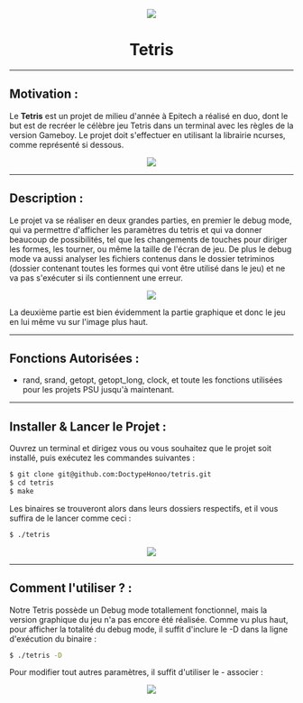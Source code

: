 <p align="center">
  <img src="https://user-images.githubusercontent.com/91092610/174625085-4efd2554-fdff-4197-a669-6d9631881b55.png"/>
</p>
<h1 align="center">
   Tetris
</h1>

---

## Motivation : 

Le **Tetris** est un projet de milieu d'année à Epitech a réalisé en duo, dont le but est de recréer le célèbre jeu Tetris dans un terminal avec les règles de la version Gameboy. Le projet doit s'effectuer en utilisant la librairie ncurses, comme représenté si dessous.
<p align="center">
  <img src="https://user-images.githubusercontent.com/91092610/174625760-f9e6d3c0-781b-41ac-8057-a00f092cefba.png"/>
</p>

---

## Description :

Le projet va se réaliser en deux grandes parties, en premier le debug mode, qui va permettre d'afficher les paramètres du tetris et qui va donner beaucoup de possibilités, tel que les changements de touches pour diriger les formes, les tourner, ou même la taille de l'écran de jeu. De plus le debug mode va aussi analyser les fichiers contenus dans le dossier tetriminos (dossier contenant toutes les formes qui vont être utilisé dans le jeu) et ne va pas s'exécuter si ils contiennent une erreur. 
<p align="center">
  <img src="https://user-images.githubusercontent.com/91092610/174744406-d40d0d46-32d3-4598-a1e2-011713d89689.png"/>
</p>
La deuxième partie est bien évidemment la partie graphique et donc le jeu en lui même vu sur l'image plus haut.

---

## Fonctions Autorisées : 

- rand, srand, getopt, getopt_long, clock, et toute les fonctions utilisées pour les projets PSU jusqu'à maintenant.

---

## Installer & Lancer le Projet :

Ouvrez un terminal et dirigez vous ou vous souhaitez que le projet soit installé, puis exécutez les commandes suivantes : 
```bash
$ git clone git@github.com:DoctypeHonoo/tetris.git
$ cd tetris
$ make
```
Les binaires se trouveront alors dans leurs dossiers respectifs, et il vous suffira de le lancer comme ceci : 
```bash
$ ./tetris
```
<p align="center">
  <img src="https://user-images.githubusercontent.com/91092610/174745410-5d25f436-2e2b-4a23-bc48-53fb88cc2317.png">
</p>

---

## Comment l'utiliser ? : 

Notre Tetris possède un Debug mode totallement fonctionnel, mais la version graphique du jeu n'a pas encore été réalisée. Comme vu plus haut, pour afficher la totalité du debug mode, il suffit d'inclure le -D dans la ligne d'exécution du binaire : 
```bash
$ ./tetris -D
```
Pour modifier tout autres paramètres, il suffit d'utiliser le - associer : 
<p align="center">
  <img src="https://user-images.githubusercontent.com/91092610/174747739-a1630497-701d-4fba-b893-ebb43d89e758.png">
</p>
